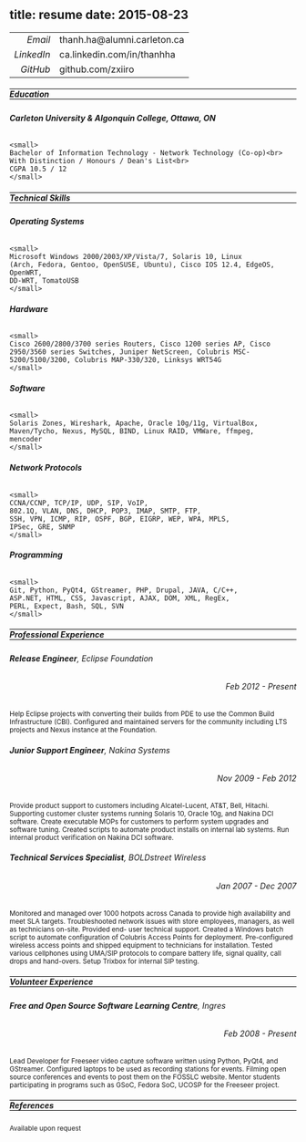 title: resume
date: 2015-08-23
---
<!--
    CONTACT
-->

<table>
  <tr>
    <td align="right"><i>Email</i></td>
    <td>thanh.ha@alumni.carleton.ca</td>
  </tr>
  <tr>
    <td align="right"><i>LinkedIn</i></td>
    <td>ca.linkedin.com/in/thanhha</td>
  </tr>
  <tr>
    <td align="right"><i>GitHub</i></td>
    <td>github.com/zxiiro</td>
  </tr>
</table>

<!--
    SCHOOL
-->

<div>
  <h5 style="border-top: 1px solid black; border-bottom: 1px solid black">Education</h5>

  <div>
    <h6><strong>Carleton University & Algonquin College, Ottawa, ON</strong></h6>

    <small>
    Bachelor of Information Technology - Network Technology (Co-op)<br>
    With Distinction / Honours / Dean's List<br>
    CGPA 10.5 / 12
    </small>
  </div>
</div>

<!--
    SKILLS
-->

<div>
  <h5 style="border-top: 1px solid black; border-bottom: 1px solid black">Technical Skills</h5>

  <div>
    <h6><strong>Operating Systems</strong></h6>

    <small>
    Microsoft Windows 2000/2003/XP/Vista/7, Solaris 10, Linux
    (Arch, Fedora, Gentoo, OpenSUSE, Ubuntu), Cisco IOS 12.4, EdgeOS, OpenWRT,
    DD-WRT, TomatoUSB
    </small>
  </div>

  <div>
    <h6><strong>Hardware</strong></h6>

    <small>
    Cisco 2600/2800/3700 series Routers, Cisco 1200 series AP, Cisco
    2950/3560 series Switches, Juniper NetScreen, Colubris MSC-
    5200/5100/3200, Colubris MAP-330/320, Linksys WRT54G
    </small>
  </div>

  <div>
    <h6><strong>Software</strong></h6>

    <small>
    Solaris Zones, Wireshark, Apache, Oracle 10g/11g, VirtualBox,
    Maven/Tycho, Nexus, MySQL, BIND, Linux RAID, VMWare, ffmpeg,
    mencoder
    </small>
  </div>

  <div>
    <h6><strong>Network Protocols</strong></h6>

    <small>
    CCNA/CCNP, TCP/IP, UDP, SIP, VoIP,
    802.1Q, VLAN, DNS, DHCP, POP3, IMAP, SMTP, FTP,
    SSH, VPN, ICMP, RIP, OSPF, BGP, EIGRP, WEP, WPA, MPLS,
    IPSec, GRE, SNMP
    </small>
  </div>

  <div>
    <h6><strong>Programming</strong></h6>

    <small>
    Git, Python, PyQt4, GStreamer, PHP, Drupal, JAVA, C/C++,
    ASP.NET, HTML, CSS, Javascript, AJAX, DOM, XML, RegEx,
    PERL, Expect, Bash, SQL, SVN
    </small>
  </div>
</div>

<!--
    WORK
-->

<div>
  <h5 style="border-top: 1px solid black; border-bottom: 1px solid black">Professional Experience</h5>

  <div><h6><strong>Release Engineer</strong>, Eclipse Foundation</h6></div>
  <div align="right"><h6><span>Feb 2012 - Present</span></h6></div>
  <div>
    <small>
    Help Eclipse projects with converting their builds from PDE to use the
    Common Build Infrastructure (CBI). Configured and maintained servers
    for the community including LTS projects and Nexus instance at the
    Foundation.
    </small>
  </div>

  <div><h6><strong>Junior Support Engineer</strong>, Nakina Systems</h6></div>
  <div align="right"><h6><span class="label label-default">Nov 2009 - Feb 2012</span></h6></div>
  <div>
    <small>
    Provide product support to customers including Alcatel-Lucent, AT&T,
    Bell, Hitachi. Supporting customer cluster systems running Solaris 10,
    Oracle 10g, and Nakina DCI software. Create executable MOPs for
    customers to perform system upgrades and software tuning. Created
    scripts to automate product installs on internal lab systems. Run internal
    product verification on Nakina DCI software.
    </small>
  </div>

  <div><h6><strong>Technical Services Specialist</strong>, BOLDstreet Wireless</h6></div>
  <div align="right"><h6><span class="label label-default">Jan 2007 - Dec 2007</span></h6></div>
  <div>
    <small>
    Monitored and managed over 1000 hotpots across Canada to provide high
    availability and meet SLA targets. Troubleshooted network issues with
    store employees, managers, as well as technicians on-site. Provided end-
    user technical support. Created a Windows batch script to automate
    configuration of Colubris Access Points for deployment. Pre-configured
    wireless access points and shipped equipment to technicians for
    installation. Tested various cellphones using UMA/SIP protocols to
    compare battery life, signal quality, call drops and hand-overs. Setup
    Trixbox for internal SIP testing.
    </small>
  </div>
</div>

<!--
    VOLUNTEER
-->

<div>
  <h5 style="border-top: 1px solid black; border-bottom: 1px solid black">Volunteer Experience</h5>

  <div><h6><strong>Free and Open Source Software Learning Centre</strong>, Ingres</h6></div>
  <div align="right"><h6><span class="label label-default">Feb 2008 - Present</span></h6></div>
  <div>
    <small>
    Lead Developer for Freeseer video capture software written using Python,
    PyQt4, and GStreamer. Configured laptops to be used as recording stations
    for events. Filming open source conferences and events to post them on
    the FOSSLC website. Mentor students participating in programs such as
    GSoC, Fedora SoC, UCOSP for the Freeseer project.
    </small>
  </div>
</div>

<!--
    REFERENCES
-->

<div>
  <h5 style="border-top: 1px solid black; border-bottom: 1px solid black">References</h5>

  <div>
  <small>Available upon request</small>
  </div>
</div>
